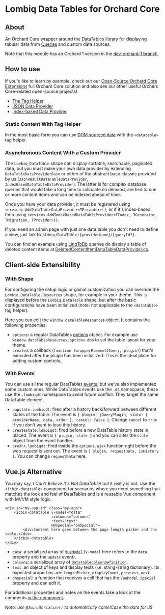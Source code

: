 # Lombiq Data Tables for Orchard Core


## About

An Orchard Core wrapper around the [DataTables](https://datatables.net/) library for displaying tabular data from [Queries](https://docs.orchardcore.net/en/latest/docs/reference/modules/Queries/) and custom data sources. 

Note that this module has an Orchard 1 version in the [dev-orchard-1 branch](https://github.com/Lombiq/Orchard-Data-Tables/tree/dev-orchard-1).


## How to use


If you'd like to learn by example, check out our [Open-Source Orchard Core Extensions](https://github.com/Lombiq/Open-Source-Orchard-Core-Extensions) full Orchard Core solution and also see our other useful Orchard Core-related open-source projects!
- [The <datatable> Tag Helper](Lombiq.DataTables.Samples/Views/Sample/DataTableTagHelper.cshtml)
- [JSON Data Provider](Lombiq.DataTables.Samples/Services/SampleJsonResultDataTableDataProvider.cs)
- [Index-based Data Provider](Lombiq.DataTables.Samples/Indexes/EmployeeDataTableIndex.cs)

### Static Content With Tag Helper

In the most basic form you can use [DOM sourced data](https://datatables.net/examples/data_sources/dom.html) with the `<datatable>` tag helper.


### Asynchronous Content With a Custom Provider

The `Lombiq_DataTable` shape can display sortable, searchable, paginated data, but you must make your own data provider by extending `DataTableDataProviderBase` or either of the abstract base classes provided by us (`JsonResultDataTableDataProvider`, `IndexBasedDataTableDataProvider`). The latter is for complex database queries that would take a long time to calculate on demand, are tied to one or more content items and can be indexed ahead of time.

Once you have your data provider, it must be registered using `services.AddDataTableDataProvider<TProvider>()`, or if it's index-based then using `services.AddIndexBasedDataTableProvider<TIndex, TGenerator, TMigration, TProvider>()`.

If you need an admin page with just one data table you don't need to define a view, just link to `/Admin/DataTable/{providerName}/{queryId?}`.

You can find an example using [LinqToDb](https://github.com/Lombiq/Helpful-Libraries/blob/dev/Lombiq.HelpfulLibraries.LinqToDb/Readme.md) queries do display a table of deleted content items at [DeletedContentItemDataTableDataProvider.cs](Lombiq.DataTables/Services/DeletedContentItemDataTableDataProvider.cs).


## Client-side Extensibility


### With Shape

For configuring the setup logic or global customization you can override the `Lombiq.DataTable.Resources` shape, for example in your theme. This is displayed before the `Lombiq.DataTable` shape, but after the basic configurations have been initialized (note: not applicable to the `<datatable>` tag helper).

Here you can edit the `window.dataTableResources` object. It contains the following properties:
- `options`: a regular DataTables [options](https://datatables.net/manual/options) object. For example use `window.dataTableResources.options.dom` to set the table layout for your theme.
- `created`: a callback (`function (wrapperElementJQuery, plugin)`) that's executed after the plugin has been initialized. This is the ideal place for adding custom controls.


### With Events

You can use all the regular DataTables [events](https://datatables.net/manual/events), but we've also implemented some custom ones. While DataTables events use the `.dt` namespace, these use the `.lombiqdt` namespace to avoid future conflict. They target the same DataTable element.

- `popstate.lombiqdt`: fired after a history back/forward between different states of the table. The event is `{ plugin: jQueryPlugin, state: { providerName, data, order }, cancel: false }`. Change `cancel` to `true` if you don't want to load this history.
- `createstate.lombiqdt`: fired before a new DataTable history state is placed. The event is `{ plugin, state }` and you can alter the `state` object from the event handler.
- `preXhr.lombiqdt`: fired inside the `options.ajax` function right before the web request is sent out. The event is `{ plugin, requestData, isHistory }`. You can change `requestData` here.


## Vue.js Alternative

You may say, _I Can't Believe It's Not DataTable!_ but it really is not. Use the `<icbin-datatable>` component for scenarios where you need something that matches the look and feel of DataTables and is a reusable Vue component with MVVM style logic.

```vue
<div id="my-app-id" class="my-app">
    <icbin-datatable v-model="data"
                     :columns="columns"
                     :text="text"
                     @@special="onSpecial">
        <div>Content here goes between the page length picker and the table.</div>
    </icbin-datatable>
</div>
```


- `data`: a serialized array of [`VueModel`](Lombiq.DataTables/Models/VueModel.cs) (`v-model` here refers to the `data` property and the `update` event).
- `columns`: a serialized array of [`DataTableColumnDefinition`](Lombiq.DataTables/Models/DataTableColumnDefinition.cs).
- `text`: an object of keys and display texts (i.e. string-string dictionary). Its expected properties are: `lengthPicker`, `displayCount`, `previous`, `next`.
- `onspecial`: a function that receives a cell that has the `VueModel.Special` property and can edit it.

For additional properties and notes on the events take a look at the comments [in the component](Lombiq.DataTables/Assets/Scripts/icbin-datatable.js).

_Note: use `@Json.Serialize()` to automatically camelCase the data for JS._

